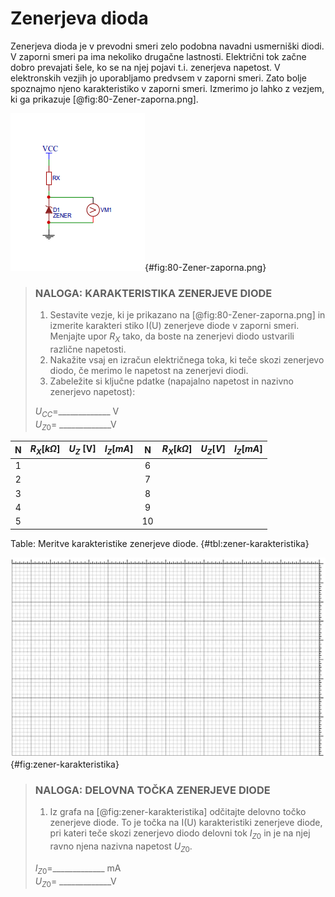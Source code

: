# Zenerjeva dioda

Zenerjeva dioda je v prevodni smeri zelo podobna navadni usmerniški diodi. V zaporni smeri pa ima nekoliko drugačne lastnosti. Električni tok začne dobro prevajati šele, ko se na njej pojavi t.i. zenerjeva napetost. V elektronskih vezjih jo uporabljamo predvsem v zaporni smeri. Zato bolje spoznajmo njeno karakteristiko v zaporni smeri. Izmerimo jo lahko z vezjem, ki ga prikazuje [@fig:80-Zener-zaporna.png].

![Merjenje karakretistike zenerjeve diode v zaporni smeri.](./slike/80-Zener-zaporna.png){#fig:80-Zener-zaporna.png}

> ### NALOGA: KARAKTERISTIKA ZENERJEVE DIODE  
> 1. Sestavite vezje, ki je prikazano na [@fig:80-Zener-zaporna.png] in izmerite karakteri stiko I(U) zenerjeve diode v zaporni smeri. Menjajte upor $R_X$ tako, da boste na zenerjevi diodo ustvarili različne napetosti.
> 2. Nakažite vsaj en izračun električnega toka, ki teče skozi zenerjevo diodo, če merimo le napetost na zenerjevi diodi.
> 3. Zabeležite si ključne pdatke (napajalno napetost in nazivno zenerjevo napetost):  
>
> $U_{CC}$=_____________ V  
> $U_{Z0}$= _____________V


| N     | $R_X[k\Omega]$ | $U_Z$ [V] | $I_Z[mA]$ | N      | $R_X[k\Omega]$ | $U_Z[V]$ | $I_Z[mA]$ |
| :---: | :-----:        | -------   | -------   | :----: | :-----:        | -------  | -------   |
| 1     |                |           |           | 6      |                |          |           |
| 2     |                |           |           | 7      |                |          |           |
| 3     |                |           |           | 8      |                |          |           |
| 4     |                |           |           | 9      |                |          |           |
| 5     |                |           |           | 10     |                |          |           |

Table: Meritve karakteristike zenerjeve diode. {#tbl:zener-karakteristika}


![Karakteristika zenerjeve diode I(U) v zaporni smeri.](./slike/MrezaLin-10x-16.png){#fig:zener-karakteristika}

> ### NALOGA: DELOVNA TOČKA ZENERJEVE DIODE  
> 1. Iz grafa na [@fig:zener-karakteristika] odčitajte delovno točko zenerjeve diode. To je točka na I(U) karakteristiki zenerjeve diode, pri kateri teče skozi zenerjevo diodo delovni tok $I_{Z0}$ in je na njej ravno njena nazivna napetost $U_{Z0}$.
>
> $I_{Z0}$=_____________ mA  
> $U_{Z0}$= _____________V
